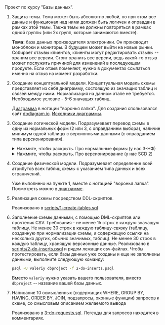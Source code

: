 Проект по курсу "Базы данных".

1. Защита темы. Тема может быть абсолютно любой, но при этом все данные и функционал над ними должен быть логичен и оправдан в рамках этой темы. Также темы не должны повторяться в рамках одной группы (или 2х групп, которые занимаются вместе). 

    **Тема:** база данных производителя электроники. Он производит моноблоки и мониторы. В будущем может выйти на новые рынки. Собирает отзывы клиентов, клиенты могут редактировать отзывы -- храним все версии. Стоит хранить все версии, ведь какой-то отзыв может послужить причиной для изменений в последующем продукте. Если отзыв поменяют, нужно в документах ссылаться именно на отзыв на момент разработки.
1. Создание концептуальной модели. Концептуальная модель схемы представляет из себя диаграмму, состоящую из значащих таблиц и связей между ними. Нормализация на данном этапе не требуется. Необходимое условие - 5-6 значащих таблиц.
    
    [Диаграмма](modeling/Diagram.png) в нотации "воронья лапка". Для создания спользовался сайт [dbdiagram.io](dbdiagram.io). [Исходники диаграммы](modeling/dbdiagram.txt).
1. Создание логической модели. Подразумевает перевод схемы в одну из нормальных форм (2 или 3, с оправданием выбора), наличие минимум одной таблицы с версионными данными (с оправданием типа версионирования).

    [comment]:<> (collapsible sections доступны, как минимум, в github, gitlab, vscode, jupyter notebook; https://www.emmanuelgautier.com/blog/markdown-collapsible-section)

    <details>
    <summary>Нажмите, чтобы раскрыть. Про нормальные формы (у нас 3-НФ)</summary>


    [Видео по нормальным формам](https://www.youtube.com/watch?v=J-drts33N8g), которое, на мой взгляд, хорошо объясняет.

    [comment]:<> (ссылки на gitlab и github на файлы лучше оставлять с коммитом, а не на ветку, т.к. их могут поменять, номер слайда поменяется или файл пропадет; в gitlab есть кнопка "permalink")

    Еще есть примеры в [лекции](https://gitlab.com/fpmi-atp/db2022-supplementary/global/-/blob/8797380e3e1bbb1af3201d269fdd4f8112c2fc3b/Lectures/%D0%9B%D0%B5%D0%BA%D1%86%D0%B8%D1%8F_04_2024.pdf).

    Самая сильная нормальная форма -- 3-НФ. Эта форма нашей схемы. Рассмотрим нормальные формы и каждую нашу таблицу, проверим, что для нее условия выполнены. Заодно скажем, зачем условия нормальных форм нужны в жизни.

    1-НФ. В 1-НФ, если

    * все строки должны быть уникальны,

        С повторами сложнее работать, нужно обновлять несколько строк. Да и если по смыслу хранится одна и та же инфомрация -- в этом нет смысла. Возможно, если это таблица заказов в магазине: клиент, заказ, мы забыли id заказа (номер заказа с открытия нашего магазина). 
    * каждая ячейка должна содержать только одно значение (не список),

        Это усложняет получение данных в коде, который обращается к БД. Нужно разбивать строку по разделителю и тому подобное, кто-то может по ошибке в базу данных вставить не соответствующую формату списка строку. Ведь к бд можно обратится и не из кода, а из командной строки для каких-то задач администрирования, там не будет проверок типа CHECK (или их придется писать, когда можно было бы не писать).
    * каждое значение должно быть неделимо (нельзя разделить на несколько значений).

        Наверно, чтобы поддержать структурность. Опять же, чтобы нельзя было записать некорректные данные. Например, если мы храним ФИО, из командной строки можно записать строку лишь из одной компоненты или двух. А бывают и составные имена, с пробелами и т.п. Может быть сложно. __Хотя в видео в 3-НФ для имени используют лишь один столбец. Наверно, для наглядности, таблица не для продакшена.__

        Таблица __Monitors__.
        * Повторяющиеся строки нельзя вставить, т.к. у нас есть `id` -- primary key, он должен быть уникальным. Еще по смыслу должен быть уникальным `product_id` -- будет сделано в DDL.
        * У нас нигде нет строкового типа данных, потому список вставить не получится.
        * Если проверить каждое поле, разделить его не получится. Наверно, дело в том, что у нас опять нигде нет строкового типа.

        Таблица __Monoblocks__. Работают рассуждения
        для таблицы __Monitors__, даже названия столбцов
        те же подходят :)

        Таблицы __Cpus__, __Gpus__.
        * Повторяющиеся строки нельзя вставить, т.к. у нас есть `id` -- primary key, он должен быть уникальным.
        * У нас нигде нельзя вставить список по смыслу, одна ячейка интерпретируется как одно значение. Но у нас есть строковый тип данных. Производителя можно написать с большой буквы, всеми маленькими, всеми большими. Потому я навершу проверки, что производитель всегда в title case, модель всегда большими буквами, обе ячейки униальны.
        * Если проверить каждое поле, разделить на несколько не получается.


        Таблицы __Products__, __Reviews__. Есть `id` -- primary key, одинаковые строки вставить нельзя. Список нет, т.к. нигде нет строковых типов, ни одно из полей не интерпретируется как список. Разделить поле на несколько не получается.

        Таблицы __ReviewRevs__, __Users__. Аналогично, есть primary key `id`. Cписок нельзя вставить, т.к. каждая ячейка интерпретируется как одно значение. Разделить на несколько не получается. Касательно уникальности (да, есть `id`, но если выбирать не по нему во WHERE, данные все еще могут быть неконсистентными):
        * в случае равенства (review_id, modified_at) выибраем с наибольшим id, т.к. он был записан в таблицу последним (или просто не смотрим на modified_at даже);
        * (first_name, last_name) не делаем уникальынми, т.к. тезки бывают, но email сделаем уникальным, он тоже будет candidate key;

    2-НФ. В 2-НФ, если

    * в 1-НФ (уже есть),
    * все атрибуты (столбцы), не входящие в primary key, должны определяться всеми элементами candidate key.

        Если поле или несколько полей определяются не всеми элементами candidate key, то лучше вынести завсимость с отдельную таблицу, чтобы гонять меньше одинаковых данных по соединению. Еще можно и foreign key сделать..
    
        Таблица __Monitors__. Cаdndiate key два: `id` и `product_id`, в каждом их них нельзя выделить по меньшему подмножеству. Потому и зависеть от подмножества candidate key (меньшего) не получится.

        Аналогично в каждой таблице. Т.е. схема находится в 2-НФ.

    3-НФ. В 3-НФ, если

    * в 2-НФ (уже есть),
    * все атрибуты должны зависеть не от других атрибутов, а от primary key.
        
        Если пара атрибутов, в котором второй определяется первым. Например, отдел и есть номер телефона сотрудника. А мы знаем, что в отделе лишь один телефон. Тогда, чтобы привести в 3-НФ, надо хранить лишь отдел для сотрудника, и хранить отдельную таблицу отдел-телефон. Когда у сотрудника появится свой рабочий телефон, можно будет дополнить таблицу новым столбцом.
    
        Все таблицы посмотрел, поля, не нашел такого, чтобы поле зависело других. Т.е. 3-НФ тоже есть.
    </details>

    <details>
    <summary>Нажмите, чтобы раскрыть. Про версионирование (у нас SCD 2)</summary>

    Посмотреть информацию по типам версионирования можно в [лекции 6](https://gitlab.com/fpmi-atp/db2022-supplementary/global/-/blob/8797380e3e1bbb1af3201d269fdd4f8112c2fc3b/Lectures/Лекция_06_2024.pdf), на странце 30 есть диаграмма.

    У нас SCD2.
    
    Почему ее выбрали? Потому что самый стандартный вариант, сразу пришло в голову.
    
    Нам нужно бы хранить все версии, чтобы при разработке ссылаться на версию из прошлого, отзыв может поменяться со временем. И уж точно надо хранить не как отдельные атрибуты в той же таблице, т.к. изменения бывают часто. Отдельные атрибуты годятся, если бывают deprecated значения, хотя даже в этом случае можно мигрировать deprecated значения на новые.

    Как мы понимаем, что это SCD2? Не SCD0, поскольку версионирование есть. SCD2, потому что на новую версию создаем строку, а не перезаписываем (SCD1, в ней подразумевается, что на все ревизии комментария есть лишь одна строка), добавляем новый атрибут (SCD3) или добавляем новую таблицу (SCD4).

    </details>

1. Создание физической модели. Подразумевает определение всей атрибутов всех таблиц схемы с указанием типа данных и всех ограничений.
    
    Уже выполнено на пункте 1, вместе с нотацией "воронья лапка". Посмотреть можно в [диаграмме](modeling/Diagram.png).

1. Реализация схемы посредством DDL-скриптов.

    Реализовано в [scripts/1-create-tables.sql](scripts/1-create-tables.sql)
1. Заполнение схемы данными, с помощью DML-скриптов или прочтения CSV. Требования - не менее 15 строк в каждую значащую таблицу. Не менее 30 строк в каждую таблицу-связку (таблицу, созданную при нормализации схемы, и содержащую ссылки на несколько других, обычно значимых, таблиц). Не менее 30 строк в каждую таблицу, хранящую версионные данные.
     Реализовано в [scripts/2-do-inserts.psql](scripts/2-do-inserts.psql) и рядом лежащих csv-файлах. Чтобы протестировать, если базы данных уже созданы и еще не заполнены данными, выполните следующую команду:
     ```bash
     psql -U valeriy dbproject -f 2-do-inserts.psql
     ```
    Вместо `valeriy` нужно указать вашего пользователя, вместо `dbproject` -- название вашей базы данных.

1. Написание 10 осмысленных (содержащих WHERE, GROUP BY, HAVING, ORDER BY, JOIN, подзапросы, оконные функции) запросов к схеме, со смысловым описанием желаемого вывода

    Реализовано в [3-do-requests.sql](scripts/3-do-requests.sql). Легенды для запросов находятся в комментариях.

